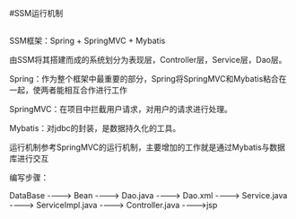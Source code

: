 #SSM运行机制
##

SSM框架：Spring + SpringMVC + Mybatis

由SSM将其搭建而成的系统划分为表现层，Controller层，Service层，Dao层。

Spring：作为整个框架中最重要的部分，Spring将SpringMVC和Mybatis粘合在一起，使两者能相互合作进行工作

SpringMVC：在项目中拦截用户请求，对用户的请求进行处理。

Mybatis：对jdbc的封装，是数据持久化的工具。

运行机制参考SpringMVC的运行机制，主要增加的工作就是通过Mybatis与数据库进行交互

编写步骤：

DataBase ----> Bean ----> Dao.java ----> Dao.xml ----> Service.java ----> ServiceImpl.java ----> Controller.java ---->jsp